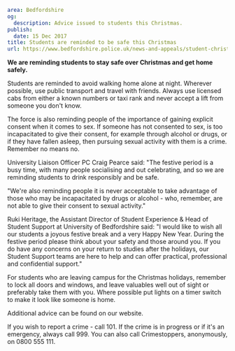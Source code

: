 ```yaml
area: Bedfordshire
og:
  description: Advice issued to students this Christmas.
publish:
  date: 15 Dec 2017
title: Students are reminded to be safe this Christmas
url: https://www.bedfordshire.police.uk/news-and-appeals/student-christmas-safety
```

**We are reminding students to stay safe over Christmas and get home safely.**

Students are reminded to avoid walking home alone at night. Wherever possible, use public transport and travel with friends. Always use licensed cabs from either a known numbers or taxi rank and never accept a lift from someone you don't know.

The force is also reminding people of the importance of gaining explicit consent when it comes to sex. If someone has not consented to sex, is too incapacitated to give their consent, for example through alcohol or drugs, or if they have fallen asleep, then pursuing sexual activity with them is a crime. Remember no means no.

University Liaison Officer PC Craig Pearce said: "The festive period is a busy time, with many people socialising and out celebrating, and so we are reminding students to drink responsibly and be safe.

"We're also reminding people it is never acceptable to take advantage of those who may be incapacitated by drugs or alcohol - who, remember, are not able to give their consent to sexual activity."

Ruki Heritage, the Assistant Director of Student Experience & Head of Student Support at University of Bedfordshire said: "I would like to wish all our students a joyous festive break and a very Happy New Year. During the festive period please think about your safety and those around you. If you do have any concerns on your return to studies after the holidays, our Student Support teams are here to help and can offer practical, professional and confidential support."

For students who are leaving campus for the Christmas holidays, remember to lock all doors and windows, and leave valuables well out of sight or preferably take them with you. Where possible put lights on a timer switch to make it look like someone is home.

Additional advice can be found on our website.

If you wish to report a crime - call 101. If the crime is in progress or if it's an emergency, always call 999. You can also call Crimestoppers, anonymously, on 0800 555 111.
